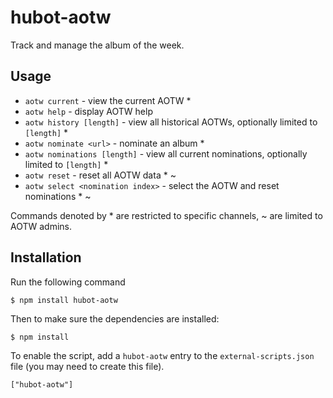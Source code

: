 # hubot-aotw

Track and manage the album of the week.

## Usage

* `aotw current` - view the current AOTW *
* `aotw help` - display AOTW help
* `aotw history [length]` - view all historical AOTWs, optionally limited to `[length]` *
* `aotw nominate <url>` - nominate an album *
* `aotw nominations [length]` - view all current nominations, optionally limited to `[length]` *
* `aotw reset` - reset all AOTW data * ~
* `aotw select <nomination index>` - select the AOTW and reset nominations * ~

Commands denoted by * are restricted to specific channels, ~ are limited to AOTW admins.

## Installation

Run the following command

    $ npm install hubot-aotw

Then to make sure the dependencies are installed:

    $ npm install

To enable the script, add a `hubot-aotw` entry to the `external-scripts.json`
file (you may need to create this file).

    ["hubot-aotw"]
